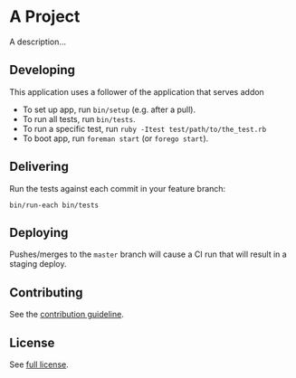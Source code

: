# A Project

A description...

## Developing

This application uses a follower of the application that serves addon

* To set up app, run `bin/setup` (e.g. after a pull).
* To run all tests, run `bin/tests`.
* To run a specific test, run `ruby -Itest test/path/to/the_test.rb`
* To boot app, run `foreman start` (or `forego start`).

## Delivering

Run the tests against each commit in your feature branch:

```
bin/run-each bin/tests
```

## Deploying

Pushes/merges to the `master` branch will cause a CI run that will result in a
staging deploy.

## Contributing

See the [contribution guideline](CONTRIBUTING.md).

## License

See [full license](LICENSE).
